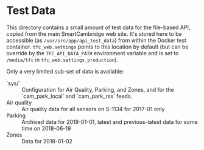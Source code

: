 Test Data
=========

This directory contains a small amount of test data for the file-based
API, copied from the main SmartCambridge web site. It's stored here
to be accessible (as `/usr/src/app/api_test_data`) from within the
Docker test container. `tfc_web.settings` points to this location by default
(but can be override by the `TFC_API_DATA_PATH` environment variable and is
set to `/media/tfc` in `tfc_web.settings_production`).

Only a very limited sub-set of data is available:

<dl>
    <dt>`sys/`</dt>
    <dd>Configuration for Air Quality, Parking, and Zones, and for the
        `cam_park_local` and `cam_park_rss` feeds.</dd>
    <dt>Air quality</dt>
    <dd>Air quality data for all sensors on S-1134 for 2017-01 only</dd>
    <dt>Parking</dt>
    <dd>Archived data for 2018-01-01, latest and previous-latest data for
        some time on 2018-06-19</dd>
    <dt>Zones</dt>
    <dd>Data for 2018-01-02</dd>
</dl>

